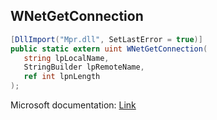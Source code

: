 ## WNetGetConnection

```csharp
[DllImport("Mpr.dll", SetLastError = true)]
public static extern uint WNetGetConnection(
   string lpLocalName,
   StringBuilder lpRemoteName,
   ref int lpnLength
);
```

Microsoft documentation: [Link](https://docs.microsoft.com/en-us/windows/win32/api/winnetwk/nf-winnetwk-wnetgetconnectiona)
